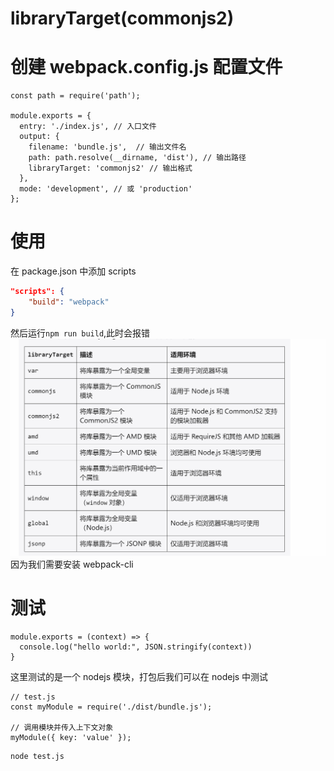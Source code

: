# libraryTarget(commonjs2)

# 创建 webpack.config.js 配置文件

```
const path = require('path');

module.exports = {
  entry: './index.js', // 入口文件
  output: {
    filename: 'bundle.js',  // 输出文件名
    path: path.resolve(__dirname, 'dist'), // 输出路径
    libraryTarget: 'commonjs2' // 输出格式
  },
  mode: 'development', // 或 'production'
};
```

# 使用

在 package.json 中添加 scripts

```json
"scripts": {
    "build": "webpack"
}
```

然后运行`npm run build`,此时会报错
![alt text](image.png)
因为我们需要安装 webpack-cli

# 测试

```
module.exports = (context) => {
  console.log("hello world:", JSON.stringify(context))
}
```

这里测试的是一个 nodejs 模块，打包后我们可以在 nodejs 中测试

```
// test.js
const myModule = require('./dist/bundle.js');

// 调用模块并传入上下文对象
myModule({ key: 'value' });
```

```
node test.js
```
